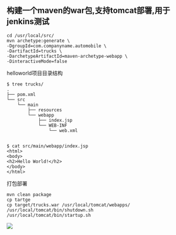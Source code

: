 ## 构建一个maven的war包,支持tomcat部署,用于jenkins测试


```
cd /usr/local/src/
mvn archetype:generate \
-DgroupId=com.companyname.automobile \
-DartifactId=trucks \
-DarchetypeArtifactId=maven-archetype-webapp \
-DinteractiveMode=false
```

helloworld项目目录结构
```
$ tree trucks/
.
├── pom.xml
└── src
    └── main
        ├── resources
        └── webapp
            ├── index.jsp
            └── WEB-INF
                └── web.xml


$ cat src/main/webapp/index.jsp
<html>
<body>
<h2>Hello World!</h2>
</body>
</html>
```

打包部署
```
mvn clean package
cp tartge
cp target/trucks.war /usr/local/tomcat/webapps/
/usr/local/tomcat/bin/shutdown.sh
/usr/local/tomcat/bin/startup.sh
```
![](http://images2017.cnblogs.com/blog/806469/201712/806469-20171201155938336-1520069545.png)
